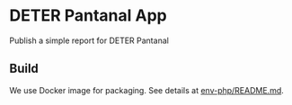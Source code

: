 # DETER Pantanal App

Publish a simple report for DETER Pantanal

## Build

We use Docker image for packaging. See details at [env-php/README.md](env-php/README.md).